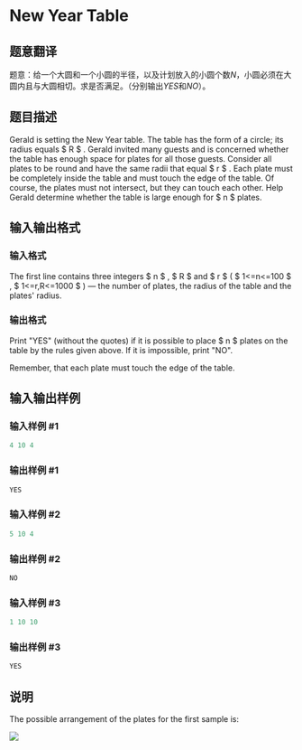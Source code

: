 # New Year Table

## 题意翻译

题意：给一个大圆和一个小圆的半径，以及计划放入的小圆个数$N$，小圆必须在大圆内且与大圆相切。求是否满足。（分别输出$YES$和$NO$）。

## 题目描述

Gerald is setting the New Year table. The table has the form of a circle; its radius equals $ R $ . Gerald invited many guests and is concerned whether the table has enough space for plates for all those guests. Consider all plates to be round and have the same radii that equal $ r $ . Each plate must be completely inside the table and must touch the edge of the table. Of course, the plates must not intersect, but they can touch each other. Help Gerald determine whether the table is large enough for $ n $ plates.

## 输入输出格式

### 输入格式

The first line contains three integers $ n $ , $ R $ and $ r $ ( $ 1<=n<=100 $ , $ 1<=r,R<=1000 $ ) — the number of plates, the radius of the table and the plates' radius.

### 输出格式

Print "YES" (without the quotes) if it is possible to place $ n $ plates on the table by the rules given above. If it is impossible, print "NO".

Remember, that each plate must touch the edge of the table.

## 输入输出样例

### 输入样例 #1

```cpp
4 10 4

```
### 输出样例 #1

```cpp
YES

```
### 输入样例 #2

```cpp
5 10 4

```
### 输出样例 #2

```cpp
NO

```
### 输入样例 #3

```cpp
1 10 10

```
### 输出样例 #3

```cpp
YES

```
## 说明

The possible arrangement of the plates for the first sample is:

![](https://cdn.luogu.com.cn/upload/vjudge_pic/CF140A/89a963dd60d2b50871a138411d49010a4f94431a.png)

